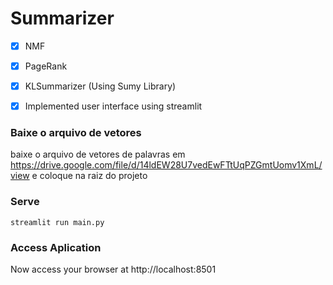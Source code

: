 # Summarizer

- [x] NMF
- [x] PageRank
- [x] KLSummarizer (Using Sumy Library)
- [x] Implemented user interface using streamlit


### Baixe o arquivo de vetores

baixe o arquivo de vetores de palavras em https://drive.google.com/file/d/14ldEW28U7vedEwFTtUqPZGmtUomv1XmL/view e coloque na raiz do projeto

### Serve

```
streamlit run main.py
```

### Access Aplication

Now access your browser at http://localhost:8501
